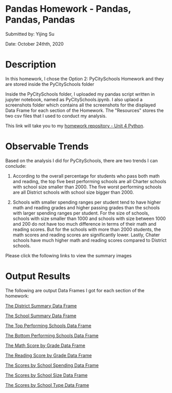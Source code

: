 # **Pandas Homework - Pandas, Pandas, Pandas**

Submitted by: Yijing Su

Date: October 24thth, 2020


# **Description** 

In this homework, I chose the Option 2: PyCitySchools Homework and they are stored inside the PyCitySchools folder

Inside the PyCitySchools folder, I uploaded my pandas script written in jupyter notebook, named as PyCitySchools.ipynb. I also uplaod a screenshots folder which contains all the screenshots for the displayed Data Frame for each section of the Homework. The "Resources" stores the two csv files that I used to conduct my analysis. 

This link will take you to my [homework repository - Unit 4 Python](https://github.com/Dearsu520/databootcamp-homework/tree/master/Unit%204%20-%20Pandas/PyCitySchools).

# **Observable Trends** 
Based on the analysis I did for PyCitySchools, there are two trends I can conclude:

1. According to the overall percentage for students who pass both math and reading, the top five best performing schools are all Charter schools with school size smaller than 2000. The five worst performing schools are all District schools with school size bigger than 2000. 


2. Schools with smaller spending ranges per student tend to have higher math and reading grades and higher passing grades than the schools with larger spending ranges per student. For the size of schools, schools with size smaller than 1000 and schools with size between 1000 and 200 do not have too much difference in terms of their math and reading scores. But for the schools with more than 2000 students, the math scores and reading scores are significantly lower. Lastly, Chater schools have much higher math and reading scores compared to District schools.

Please click the following links to view the summary images

# **Output Results** 
The following are output Data Frames I got for each section of the homework:

[The District Summary Data Frame](Screenshots/District_Summary.PNG)

[The School Summary Data Frame](Screenshots/School_Summary.PNG)

[The Top Performing Schools Data Frame](Screenshots/Top_Performing_Schools.PNG)

[The Bottom Performing Schools Data Frame](Screenshots/Bottom_Performing_Schools.PNG)

[The Math Score by Grade Data Frame](Screenshots/Math_Score_by_Grade.PNG)

[The Reading Score by Grade Data Frame](Screenshots/Reading_Score_by_Grade.PNG)

[The Scores by School Spending Data Frame](Screenshots/Scores_by_School_Spending.PNG)

[The Scores by School Size Data Frame](Screenshots/Scores_by_School_Size.PNG)

[The Scores by School Type Data Frame](Screenshots/Scores_by_School_Type.PNG)